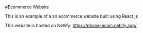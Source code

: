 #Ecommerce Website

This is an example of a an ecommerce website built using React.js

This website is hosted on Netlify: https://phone-ecom.netlify.app/
